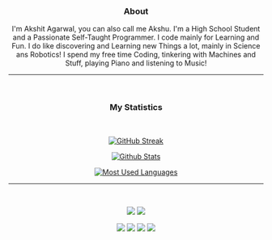 <div align='center'>

### About
I'm Akshit Agarwal, you can also call me Akshu. I'm a High School Student and a Passionate Self-Taught Programmer. I code mainly for Learning and Fun. I do like discovering and Learning new Things a lot, mainly in Science ans Robotics! I spend my free time Coding, tinkering with Machines and Stuff, playing Piano and listening to Music!

<hr>
<br>

### My Statistics
<br>

[![GitHub Streak](https://github-readme-streak-stats.herokuapp.com?user=Akshu-Agarwal&theme=dark)](https://git.io/streak-stats)

[![Github Stats](https://github-readme-stats.vercel.app/api?username=Akshu-Agarwal)](https://github.com/anuraghazra/github-readme-stats)

[![Most Used Languages](https://github-readme-stats.vercel.app/api/top-langs/?username=Akshu-Agarwal&layout=compact&count_private=true&langs_count=8&hide_border=true&theme=dark)](https://github.com/anuraghazra/github-readme-stats)

<hr>
<br>

![](https://img.shields.io/github/followers/Akshu-Agarwal?style=social)
![](https://img.shields.io/github/stars/Akshu-Agarwal?affiliations=OWNER%2CCOLLABORATOR)

![](https://img.shields.io/endpoint?label=status&url=https://dev.discordprofiles.me/api/badge/status/764462046032560128&logo=discord&logoColor=white&style=flat-square)
![](https://img.shields.io/endpoint?label=Playing&url=https://dev.discordprofiles.me/api/badge/playing/764462046032560128?vscode=false&logo=nintendo-switch&color=8A96E9&style=flat-square)
![](https://img.shields.io/endpoint?url=https://dev.discordprofiles.me/api/badge/vscode/764462046032560128&style=flat-square)
![](https://img.shields.io/endpoint?url=https://dev.discordprofiles.me/api/badge/spotify/764462046032560128&style=flat-square)

</div>